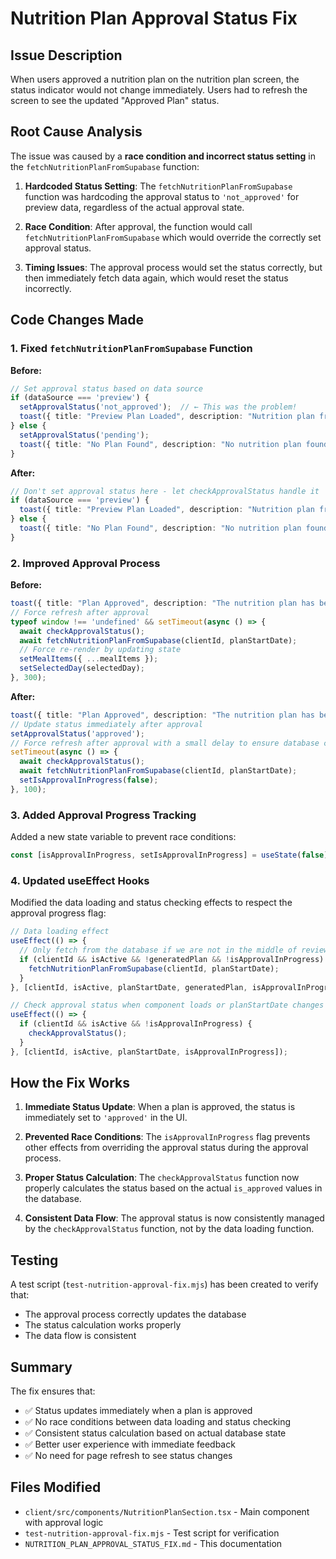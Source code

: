 # Nutrition Plan Approval Status Fix

## Issue Description

When users approved a nutrition plan on the nutrition plan screen, the status indicator would not change immediately. Users had to refresh the screen to see the updated "Approved Plan" status.

## Root Cause Analysis

The issue was caused by a **race condition and incorrect status setting** in the `fetchNutritionPlanFromSupabase` function:

1. **Hardcoded Status Setting**: The `fetchNutritionPlanFromSupabase` function was hardcoding the approval status to `'not_approved'` for preview data, regardless of the actual approval state.

2. **Race Condition**: After approval, the function would call `fetchNutritionPlanFromSupabase` which would override the correctly set approval status.

3. **Timing Issues**: The approval process would set the status correctly, but then immediately fetch data again, which would reset the status incorrectly.

## Code Changes Made

### 1. Fixed `fetchNutritionPlanFromSupabase` Function

**Before:**
```typescript
// Set approval status based on data source
if (dataSource === 'preview') {
  setApprovalStatus('not_approved');  // ← This was the problem!
  toast({ title: "Preview Plan Loaded", description: "Nutrition plan from preview has been loaded. Changes will be auto-saved." });
} else {
  setApprovalStatus('pending');
  toast({ title: "No Plan Found", description: "No nutrition plan found for the selected week. You can generate a new one." });
}
```

**After:**
```typescript
// Don't set approval status here - let checkApprovalStatus handle it
if (dataSource === 'preview') {
  toast({ title: "Preview Plan Loaded", description: "Nutrition plan from preview has been loaded. Changes will be auto-saved." });
} else {
  toast({ title: "No Plan Found", description: "No nutrition plan found for the selected week. You can generate a new one." });
}
```

### 2. Improved Approval Process

**Before:**
```typescript
toast({ title: "Plan Approved", description: "The nutrition plan has been approved and saved to the main schedule." });
// Force refresh after approval
typeof window !== 'undefined' && setTimeout(async () => {
  await checkApprovalStatus();
  await fetchNutritionPlanFromSupabase(clientId, planStartDate);
  // Force re-render by updating state
  setMealItems({ ...mealItems });
  setSelectedDay(selectedDay);
}, 300);
```

**After:**
```typescript
toast({ title: "Plan Approved", description: "The nutrition plan has been approved and saved to the main schedule." });
// Update status immediately after approval
setApprovalStatus('approved');
// Force refresh after approval with a small delay to ensure database consistency
setTimeout(async () => {
  await checkApprovalStatus();
  await fetchNutritionPlanFromSupabase(clientId, planStartDate);
  setIsApprovalInProgress(false);
}, 100);
```

### 3. Added Approval Progress Tracking

Added a new state variable to prevent race conditions:

```typescript
const [isApprovalInProgress, setIsApprovalInProgress] = useState(false);
```

### 4. Updated useEffect Hooks

Modified the data loading and status checking effects to respect the approval progress flag:

```typescript
// Data loading effect
useEffect(() => {
  // Only fetch from the database if we are not in the middle of reviewing a newly generated plan or approving
  if (clientId && isActive && !generatedPlan && !isApprovalInProgress) {
    fetchNutritionPlanFromSupabase(clientId, planStartDate);
  }
}, [clientId, isActive, planStartDate, generatedPlan, isApprovalInProgress]);

// Check approval status when component loads or planStartDate changes
useEffect(() => {
  if (clientId && isActive && !isApprovalInProgress) {
    checkApprovalStatus();
  }
}, [clientId, isActive, planStartDate, isApprovalInProgress]);
```

## How the Fix Works

1. **Immediate Status Update**: When a plan is approved, the status is immediately set to `'approved'` in the UI.

2. **Prevented Race Conditions**: The `isApprovalInProgress` flag prevents other effects from overriding the approval status during the approval process.

3. **Proper Status Calculation**: The `checkApprovalStatus` function now properly calculates the status based on the actual `is_approved` values in the database.

4. **Consistent Data Flow**: The approval status is now consistently managed by the `checkApprovalStatus` function, not by the data loading function.

## Testing

A test script (`test-nutrition-approval-fix.mjs`) has been created to verify that:
- The approval process correctly updates the database
- The status calculation works properly
- The data flow is consistent

## Summary

The fix ensures that:
- ✅ Status updates immediately when a plan is approved
- ✅ No race conditions between data loading and status checking
- ✅ Consistent status calculation based on actual database state
- ✅ Better user experience with immediate feedback
- ✅ No need for page refresh to see status changes

## Files Modified

- `client/src/components/NutritionPlanSection.tsx` - Main component with approval logic
- `test-nutrition-approval-fix.mjs` - Test script for verification
- `NUTRITION_PLAN_APPROVAL_STATUS_FIX.md` - This documentation
